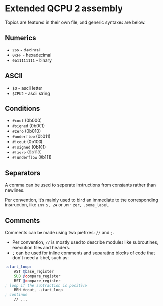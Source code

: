# Extended QCPU 2 assembly

Topics are featured in their own file, and generic syntaxes are below. 

## Numerics
* `255` - decimal
* `0xFF` - hexadecimal
* `0b11111111` - binary

## ASCII
* `$Q` - ascii letter
* `$CPU2` - ascii string

## Conditions
* `#cout` (0b000)
* `#signed` (0b001)
* `#zero` (0b010)
* `#underflow` (0b011)
* `#!cout` (0b100)
* `#!signed` (0b101)
* `#!zero` (0b110)
* `#!underflow` (0b111)

## Separators

A comma can be used to seperate instructions from constants rather than newlines.

Per convention, it's mainly used to bind an immediate to the corresponding instruction, like `IMM 5, 24` or `JMP zer, .some_label`.

## Comments

Comments can be made using two prefixes: `//` and `;`.

* Per convention, `//` is mostly used to describe modules like subroutines, execution files and headers.
* `;` can be used for inline comments and separating blocks of code that don't need a label, such as:

```asm
.start_loop:
    AST @base_register
    SUB @compare_register
    RST @compare_register
; loop if the subtraction is positive
    BRH #cout, .start_loop
; continue
    // ...
```
